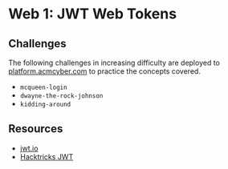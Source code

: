 # Web 1: JWT Web Tokens


## Challenges

The following challenges in increasing difficulty are deployed to [platform.acmcyber.com](https://platform.acmcyber.com) to practice the concepts covered.

- `mcqueen-login`
- `dwayne-the-rock-johnson`
- `kidding-around`

## Resources
- [jwt.io](https://jwt.io/)
- [Hacktricks JWT](https://hacktricks.boitatech.com.br/pentesting-web/hacking-jwt-json-web-tokens)
